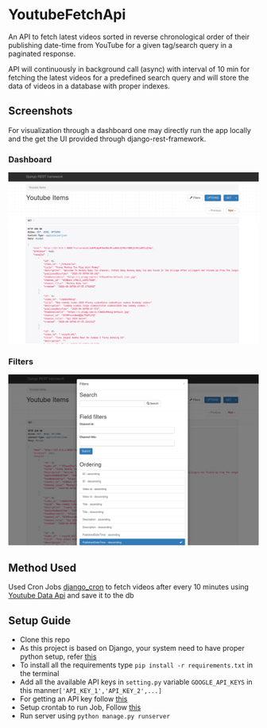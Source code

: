 # YoutubeFetchApi
An API to fetch latest videos sorted in reverse chronological order of their publishing date-time from YouTube for a given tag/search query in a paginated response.

API will continuously in background call (async) with interval of 10 min for fetching the latest videos for a predefined search query and will store the data of videos in a database with proper indexes.
## Screenshots

For visualization through a dashboard one may directly run the app locally and the get the UI provided through django-rest-framework.

### Dashboard
![Dashboard](screenshot/dashboard.png)

### Filters
![Filters](screenshot/filters.png)
## Method Used

Used Cron Jobs [django_cron](https://django-cron.readthedocs.io/en/latest/introduction.html) to fetch videos after every 10 minutes using [Youtube Data Api](https://developers.google.com/youtube/v3/docs/search/list) and save it to the db

## Setup Guide
- Clone this repo
- As this project is based on Django, your system need to have proper python setup, refer [this](https://www.python.org/downloads/)
- To install all the requirements type `pip install -r requirements.txt` in the terminal
- Add all the available API keys in `setting.py` variable `GOOGLE_API_KEYS` in this manner`['API_KEY_1','API_KEY_2',...]`
- For getting an API key follow [this](https://developers.google.com/youtube/v3/getting-started)
- Setup crontab to run Job, Follow [this](https://django-cron.readthedocs.io/en/latest/installation.html)
- Run server using `python manage.py runserver`
